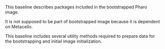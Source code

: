 This baseline describes packages included in the bootstrapped Pharo image. 

It is not supposed to be part of bootstrapped image because it is dependent on Metacello.

This baseline includes several utility methods required to prepare data for the bootstrapping and initial image initialization.